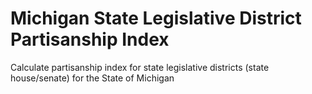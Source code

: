 # Michigan State Legislative District Partisanship Index

Calculate partisanship index for state legislative districts (state house/senate) for the State of Michigan
